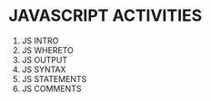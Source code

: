 # JAVASCRIPT ACTIVITIES

1. JS INTRO
2. JS WHERETO
3. JS OUTPUT
4. JS SYNTAX
5. JS STATEMENTS
6. JS COMMENTS